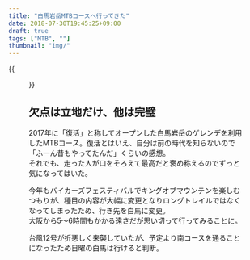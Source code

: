 ```yaml
---
title: "白馬岩岳MTBコースへ行ってきた"
date: 2018-07-30T19:45:25+09:00
draft: true
tags: ["MTB", ""]
thumbnail: "img/"
---
```

{{<figure src="/img/">}}
## 欠点は立地だけ、他は完璧

2017年に「復活」と称してオープンした白馬岩岳のゲレンデを利用したMTBコース。復活とはいえ、自分は前の時代を知らないので「ふーん昔もやってたんだ」くらいの感想。  
それでも、走った人が口をそろえて最高だと褒め称えるのでずっと気になってはいた。

今年もバイカーズフェスティバルでキングオブマウンテンを楽しむつもりが、種目の内容が大幅に変更となりロングトレイルではなくなってしまったため、行き先を白馬に変更。  
大阪から5～6時間もかかる遠さだが思い切って行ってみることに。

台風12号が折悪しく来襲していたが、予定より南コースを通ることになったため日曜の白馬は行けると判断。

